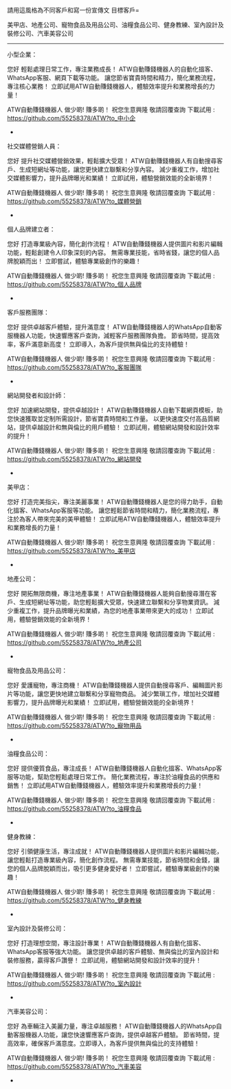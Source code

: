 





請用這風格為不同客戶和寫一份宣傳文 
目標客戶=

美甲店、地產公司、寵物食品及用品公司、油糧食品公司、健身教練、室內設計及裝修公司、汽車美容公司

---

小型企業：

您好
輕鬆處理日常工作，專注業務成長！
ATW自動賺錢機器人的自動化搵客、WhatsApp客服、網頁下載等功能。
讓您節省寶貴時間和精力，簡化業務流程，專注核心業務！
立即試用ATW自動賺錢機器人，體驗效率提升和業務增長的力量！

ATW自動賺錢機器人 做少啲! 賺多啲！
祝您生意興隆 敬請回覆查詢
下載試用 : https://github.com/55258378/ATW?to_中小企

-


社交媒體營銷人員：

您好
提升社交媒體營銷效果，輕鬆擴大受眾！
ATW自動賺錢機器人有自動搜尋客戶、生成短網址等功能，讓您更快建立聯繫和分享內容。
減少重複工作，增加社交媒體影響力，提升品牌曝光和業績！
立即試用，體驗營銷效能的全新境界！

ATW自動賺錢機器人 做少啲! 賺多啲！
祝您生意興隆 敬請回覆查詢
下載試用 : https://github.com/55258378/ATW?to_媒體營銷

-

個人品牌建立者：

您好
打造專業級內容，簡化創作流程！
ATW自動賺錢機器人提供圖片和影片編輯功能，輕鬆創建令人印象深刻的內容。
無需專業技能，省時省錢，讓您的個人品牌脫穎而出！
立即嘗試，體驗專業級創作的樂趣！

ATW自動賺錢機器人 做少啲! 賺多啲！
祝您生意興隆 敬請回覆查詢
下載試用 : https://github.com/55258378/ATW?to_個人品牌

-

客戶服務團隊：

您好
提供卓越客戶體驗，提升滿意度！
ATW自動賺錢機器人的WhatsApp自動客服機器人功能，快速響應客戶查詢，減輕客戶服務團隊負擔。
節省時間，提高效率，客戶滿意新高度！
立即導入，為客戶提供無與倫比的支持體驗！

ATW自動賺錢機器人 做少啲! 賺多啲！
祝您生意興隆 敬請回覆查詢
下載試用 : https://github.com/55258378/ATW?to_客服團隊

-

網站開發者和設計師：

您好
加速網站開發，提供卓越設計！
ATW自動賺錢機器人自動下載網頁模板，助您快速獲取並定制所需設計，節省寶貴時間和工作量。
以更快速度交付高品質網站，提供卓越設計和無與倫比的用戶體驗！
立即試用，體驗網站開發和設計效率的提升！

ATW自動賺錢機器人 做少啲! 賺多啲！
祝您生意興隆 敬請回覆查詢
下載試用 : https://github.com/55258378/ATW?to_網站開發

-

美甲店：

您好
打造完美指尖，專注美麗事業！
ATW自動賺錢機器人是您的得力助手，自動化搵客、WhatsApp客服等功能。
讓您輕鬆節省時間和精力，簡化業務流程，專注於為客人帶來完美的美甲體驗！
立即試用ATW自動賺錢機器人，體驗效率提升和業務增長的力量！

ATW自動賺錢機器人 做少啲! 賺多啲！
祝您生意興隆 敬請回覆查詢
下載試用 : https://github.com/55258378/ATW?to_美甲店

-

地產公司：

您好
開拓無限商機，專注地產事業！
ATW自動賺錢機器人能夠自動搜尋潛在客戶、生成短網址等功能，助您輕鬆擴大受眾，快速建立聯繫和分享物業資訊。
減少重複工作，提升品牌曝光和業績，為您的地產事業帶來更大的成功！
立即試用，體驗營銷效能的全新境界！

ATW自動賺錢機器人 做少啲! 賺多啲！
祝您生意興隆 敬請回覆查詢
下載試用 : https://github.com/55258378/ATW?to_地產公司

-

寵物食品及用品公司：

您好
愛護寵物，專注商機！
ATW自動賺錢機器人提供自動搜尋客戶、編輯圖片影片等功能，讓您更快地建立聯繫和分享寵物商品。
減少繁瑣工作，增加社交媒體影響力，提升品牌曝光和業績！
立即試用，體驗營銷效能的全新境界！

ATW自動賺錢機器人 做少啲! 賺多啲！
祝您生意興隆 敬請回覆查詢
下載試用 : https://github.com/55258378/ATW?to_寵物用品

-

油糧食品公司：

您好
提供優質食品，專注成長！
ATW自動賺錢機器人自動化搵客、WhatsApp客服等功能，幫助您輕鬆處理日常工作。
簡化業務流程，專注於油糧食品的供應和銷售！
立即試用ATW自動賺錢機器人，體驗效率提升和業務增長的力量！

ATW自動賺錢機器人 做少啲! 賺多啲！
祝您生意興隆 敬請回覆查詢
下載試用 : https://github.com/55258378/ATW?to_油糧食品

-

健身教練：

您好
引領健康生活，專注成就！
ATW自動賺錢機器人提供圖片和影片編輯功能，讓您輕鬆打造專業級內容，簡化創作流程。
無需專業技能，節省時間和金錢，讓您的個人品牌脫穎而出，吸引更多健身愛好者！
立即嘗試，體驗專業級創作的樂趣！

ATW自動賺錢機器人 做少啲! 賺多啲！
祝您生意興隆 敬請回覆查詢
下載試用 : https://github.com/55258378/ATW?to_健身教練

-
室內設計及裝修公司：

您好
打造理想空間，專注設計專業！
ATW自動賺錢機器人有自動化搵客、WhatsApp客服等強大功能。
讓您提供卓越的客戶體驗、無與倫比的室內設計和裝修服務，贏得客戶讚譽！
立即試用，體驗網站開發和設計效率的提升！

ATW自動賺錢機器人 做少啲! 賺多啲！
祝您生意興隆 敬請回覆查詢
下載試用 : https://github.com/55258378/ATW?to_室內設計

-
汽車美容公司：

您好
為車輛注入美麗力量，專注卓越服務！
ATW自動賺錢機器人的WhatsApp自動客服機器人功能，讓您快速響應客戶查詢，提供卓越客戶體驗。
節省時間，提高效率，確保客戶滿意度。立即導入，為客戶提供無與倫比的支持體驗！

ATW自動賺錢機器人 做少啲! 賺多啲！
祝您生意興隆 敬請回覆查詢
下載試用 : https://github.com/55258378/ATW?to_汽車美容

-





















